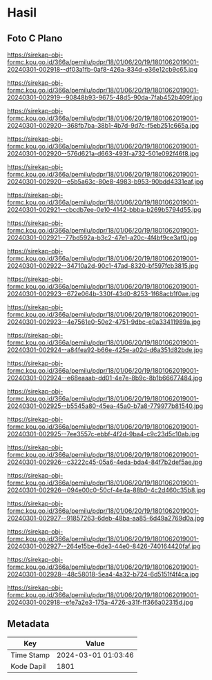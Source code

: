 # Hasil

## Foto C Plano

https://sirekap-obj-formc.kpu.go.id/366a/pemilu/pdpr/18/01/06/20/19/1801062019001-20240301-002918--df03a1fb-0af8-426a-834d-e36e12cb9c65.jpg

https://sirekap-obj-formc.kpu.go.id/366a/pemilu/pdpr/18/01/06/20/19/1801062019001-20240301-002919--90848b93-9675-48d5-90da-7fab452b409f.jpg

https://sirekap-obj-formc.kpu.go.id/366a/pemilu/pdpr/18/01/06/20/19/1801062019001-20240301-002920--368fb7ba-38b1-4b7d-9d7c-f5eb251c665a.jpg

https://sirekap-obj-formc.kpu.go.id/366a/pemilu/pdpr/18/01/06/20/19/1801062019001-20240301-002920--576d621a-d663-493f-a732-501e092f46f8.jpg

https://sirekap-obj-formc.kpu.go.id/366a/pemilu/pdpr/18/01/06/20/19/1801062019001-20240301-002920--e5b5a63c-80e8-4983-b953-90bdd4331eaf.jpg

https://sirekap-obj-formc.kpu.go.id/366a/pemilu/pdpr/18/01/06/20/19/1801062019001-20240301-002921--cbcdb7ee-0e10-4142-bbba-b269b5794d55.jpg

https://sirekap-obj-formc.kpu.go.id/366a/pemilu/pdpr/18/01/06/20/19/1801062019001-20240301-002921--77bd592a-b3c2-47e1-a20c-4f4bf9ce3af0.jpg

https://sirekap-obj-formc.kpu.go.id/366a/pemilu/pdpr/18/01/06/20/19/1801062019001-20240301-002922--34710a2d-90c1-47ad-8320-bf597fcb3815.jpg

https://sirekap-obj-formc.kpu.go.id/366a/pemilu/pdpr/18/01/06/20/19/1801062019001-20240301-002923--672e064b-330f-43d0-8253-1f68acb1f0ae.jpg

https://sirekap-obj-formc.kpu.go.id/366a/pemilu/pdpr/18/01/06/20/19/1801062019001-20240301-002923--4e7561e0-50e2-4751-9dbc-e0a33411989a.jpg

https://sirekap-obj-formc.kpu.go.id/366a/pemilu/pdpr/18/01/06/20/19/1801062019001-20240301-002924--a84fea92-b66e-425e-a02d-d6a351d82bde.jpg

https://sirekap-obj-formc.kpu.go.id/366a/pemilu/pdpr/18/01/06/20/19/1801062019001-20240301-002924--e68eaaab-dd01-4e7e-8b9c-8b1b66677484.jpg

https://sirekap-obj-formc.kpu.go.id/366a/pemilu/pdpr/18/01/06/20/19/1801062019001-20240301-002925--b5545a80-45ea-45a0-b7a8-779977b81540.jpg

https://sirekap-obj-formc.kpu.go.id/366a/pemilu/pdpr/18/01/06/20/19/1801062019001-20240301-002925--7ee3557c-ebbf-4f2d-9ba4-c9c23d5c10ab.jpg

https://sirekap-obj-formc.kpu.go.id/366a/pemilu/pdpr/18/01/06/20/19/1801062019001-20240301-002926--c3222c45-05a6-4eda-bda4-84f7b2def5ae.jpg

https://sirekap-obj-formc.kpu.go.id/366a/pemilu/pdpr/18/01/06/20/19/1801062019001-20240301-002926--094e00c0-50cf-4e4a-88b0-4c2d460c35b8.jpg

https://sirekap-obj-formc.kpu.go.id/366a/pemilu/pdpr/18/01/06/20/19/1801062019001-20240301-002927--91857263-6deb-48ba-aa85-6d49a2769d0a.jpg

https://sirekap-obj-formc.kpu.go.id/366a/pemilu/pdpr/18/01/06/20/19/1801062019001-20240301-002927--264e15be-6de3-44e0-8426-740164420faf.jpg

https://sirekap-obj-formc.kpu.go.id/366a/pemilu/pdpr/18/01/06/20/19/1801062019001-20240301-002928--48c58018-5ea4-4a32-b724-6d5151f4f4ca.jpg

https://sirekap-obj-formc.kpu.go.id/366a/pemilu/pdpr/18/01/06/20/19/1801062019001-20240301-002918--efe7a2e3-175a-4726-a31f-ff366a02315d.jpg


## Metadata

| Key        | Value               |
| ---------- | ------------------- |
| Time Stamp | 2024-03-01 01:03:46 |
| Kode Dapil | 1801                |



